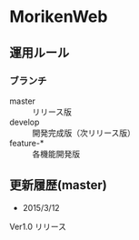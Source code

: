 # MorikenWeb

## 運用ルール
### ブランチ
<dl>
<dt>master</dt>
<dd>リリース版</dd>
<dt>develop</dt>
<dd>開発完成版（次リリース版）</dd>
<dt>feature-*</dt>
<dd>各機能開発版</dd>
</dl>

## 更新履歴(master)
- 2015/3/12

Ver1.0 リリース
